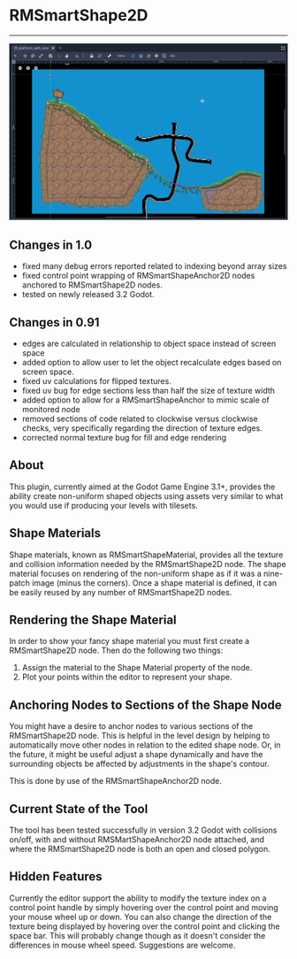 # RMSmartShape2D
---
![sample image](addons/rmsmartshape/sample/sample_screen.PNG)

## Changes in 1.0
- fixed many debug errors reported related to indexing beyond array sizes
- fixed control point wrapping of RMSmartShapeAnchor2D nodes anchored to RMSmartShape2D nodes.
- tested on newly released 3.2 Godot.

## Changes in 0.91
- edges are calculated in relationship to object space instead of screen space
- added option to allow user to let the object recalculate edges based on screen space.
- fixed uv calculations for flipped textures.
- fixed uv bug for edge sections less than half the size of texture width
- added option to allow for a RMSmartShapeAnchor to mimic scale of monitored node
- removed sections of code related to clockwise versus clockwise checks, very specifically regarding the direction of texture edges.
- corrected normal texture bug for fill and edge rendering  


## About
This plugin, currently aimed at the Godot Game Engine 3.1+, provides the ability create non-uniform shaped objects using assets very similar to what you would use if producing your levels with tilesets.

## Shape Materials
Shape materials, known as RMSmartShapeMaterial, provides all the texture and collision information needed by the RMSmartShape2D node.  The shape material focuses on rendering of the non-uniform shape as if it was a nine-patch image (minus the corners).  Once a shape material is defined, it can be easily reused by any number of RMSmartShape2D nodes.

## Rendering the Shape Material
In order to show your fancy shape material you must first create a RMSmartShape2D node.  Then do the following two things:
1. Assign the material to the Shape Material property of the node.
2. Plot your points within the editor to represent your shape.

## Anchoring Nodes to Sections of the Shape Node
You might have a desire to anchor nodes to various sections of the RMSmartShape2D node.  This is helpful in the level design by helping to automatically move other nodes in relation to the edited shape node.  Or, in the future, it might be useful adjust a shape dynamically and have the surrounding objects be affected by adjustments in the shape's contour.

This is done by use of the RMSmartShapeAnchor2D node.

## Current State of the Tool
The tool has been tested successfully in version 3.2 Godot with collisions on/off, with and without RMSMartShapeAnchor2D node attached, and where the RMSmartShape2D node is both an open and closed polygon.  


## Hidden Features
Currently the editor support the ability to modify the texture index on a control point handle by simply hovering over the control point and moving your mouse wheel up or down.  You can also change the direction of the texture being displayed by hovering over the control point and clicking the space bar.  This will probably change though as it doesn't consider the differences in mouse wheel speed.  Suggestions are welcome.


